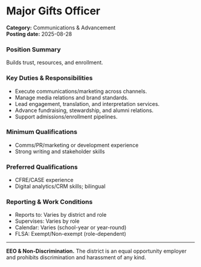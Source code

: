 # Major Gifts Officer

**Category:** Communications & Advancement  
**Posting date:** 2025-08-28

### Position Summary

Builds trust, resources, and enrollment.

### Key Duties & Responsibilities
- Execute communications/marketing across channels.
- Manage media relations and brand standards.
- Lead engagement, translation, and interpretation services.
- Advance fundraising, stewardship, and alumni relations.
- Support admissions/enrollment pipelines.

### Minimum Qualifications
- Comms/PR/marketing or development experience
- Strong writing and stakeholder skills

### Preferred Qualifications
- CFRE/CASE experience
- Digital analytics/CRM skills; bilingual

### Reporting & Work Conditions
- Reports to: Varies by district and role
- Supervises: Varies by role
- Calendar: Varies (school-year or year-round)
- FLSA: Exempt/Non-exempt (role-dependent)

---
**EEO & Non-Discrimination.** The district is an equal opportunity employer and prohibits discrimination and harassment of any kind.
